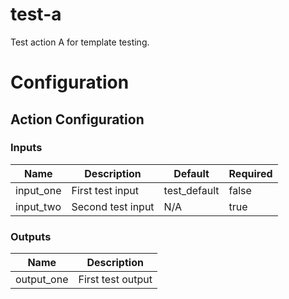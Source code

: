 # test-a
Test action A for template testing.

# Configuration
<!--- BEGIN_ACTION_DOCS --->
## Action Configuration

### Inputs

| Name | Description | Default | Required |
|------|-------------|---------|----------|
| input\_one | First test input | test\_default | false |
| input\_two | Second test input | N/A | true |

### Outputs

| Name | Description |
|------|-------------|
| output\_one | First test output |
<!--- END_ACTION_DOCS --->